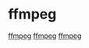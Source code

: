 # ffmpeg

[ffmpeg](https://github.com/WritingMinds/ffmpeg-android-java)
[ffmpeg](https://github.com/bravobit/FFmpeg-Android)
[ffmpeg](https://github.com/m-ab-s/media-autobuild_suite)
